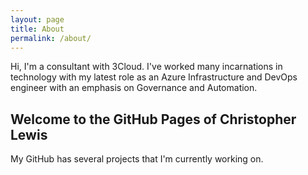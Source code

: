 ```yaml
---
layout: page
title: About
permalink: /about/
---
```


 Hi, I'm a consultant with 3Cloud.  I've worked many incarnations in technology 
  with my latest role as an Azure Infrastructure and DevOps engineer with an emphasis on 
  Governance and Automation.

## Welcome to the GitHub Pages of Christopher Lewis

My GitHub has several projects that I'm currently working on.